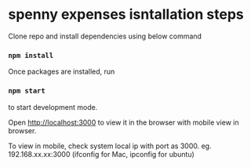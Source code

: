 # spenny expenses isntallation steps

Clone repo and install dependencies using below command

### `npm install`

Once packages are installed, run

### `npm start` 

to start development mode.<br />

Open [http://localhost:3000](http://localhost:3000) to view it in the browser with mobile view in browser.

To view in mobile, check system local ip with port as 3000. eg. 192.168.xx.xx:3000 (ifconfig for Mac, ipconfig for ubuntu)

